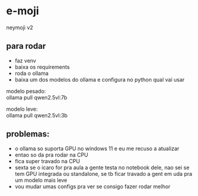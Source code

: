 # e-moji
neymoji v2


## para rodar
- faz venv
- baixa os requirements
- roda o ollama
- baixa um dos modelos do ollama e configura no python qual vai usar

modelo pesado:   
ollama pull qwen2.5vl:7b

modelo leve:   
ollama pull qwen2.5vl:3b




## problemas:
- o ollama so suporta GPU no windows 11 e eu me recuso a atualizar
- entao so da pra rodar na CPU
- fica super travado na CPU
- sexta se o icaro for pra aula a gente testa no notebook dele, nao sei se tem GPU integrada ou standalone, se tb ficar travado a gent em uda pra um modelo mais leve
- vou mudar umas configs pra ver se consigo fazer rodar melhor
